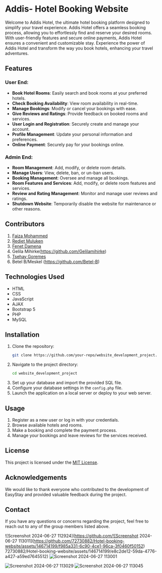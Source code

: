 # Addis- Hotel Booking Website

Welcome to Addis Hotel, the ultimate hotel booking platform designed to simplify your travel experience. Addis Hotel offers a seamless booking process, allowing you to effortlessly find and reserve your desired rooms. With user-friendly features and secure online payments, Addis Hotel ensures a convenient and customizable stay. Experience the power of Addis Hotel and transform the way you book hotels, enhancing your travel adventures.

## Features

### User End:
- **Book Hotel Rooms**: Easily search and book rooms at your preferred hotels.
- **Check Booking Availability**: View room availability in real-time.
- **Manage Bookings**: Modify or cancel your bookings with ease.
- **Give Reviews and Ratings**: Provide feedback on booked rooms and services.
- **User Login and Registration**: Securely create and manage your account.
- **Profile Management**: Update your personal information and preferences.
- **Online Payment**: Securely pay for your bookings online.

### Admin End:
- **Room Management**: Add, modify, or delete room details.
- **Manage Users**: View, delete, ban, or un-ban users.
- **Booking Management**: Oversee and manage all bookings.
- **Room Features and Services**: Add, modify, or delete room features and services.
- **Review and Rating Management**: Monitor and manage user reviews and ratings.
- **Shutdown Website**: Temporarily disable the website for maintenance or other reasons.

## Contributors
1. [Faiza Mohammed](https://github.com/72730882)
2. [Rediet Muluken](https://github.com/redu95)
3. [Fenet Damena](https://github.com/Fenet-damena)
4. Gelila Mihirke(https://github.com/Gelilamihirke)
5. [Tsehay Goremes](https://github.com/tseehay)
6. Betel B/Meskel (https://github.com/Betel-B)

## Technologies Used
- HTML
- CSS
- JavaScript
- AJAX
- Bootstrap 5
- PHP
- MySQL

## Installation
1. Clone the repository:
    ```sh
    git clone https://github.com/your-repo/website_development_project.git
    ```
2. Navigate to the project directory:
    ```sh
    cd website_development_project
    ```
3. Set up your database and import the provided SQL file.
4. Configure your database settings in the `config.php` file.
5. Launch the application on a local server or deploy to your web server.

## Usage
1. Register as a new user or log in with your credentials.
2. Browse available hotels and rooms.
3. Make a booking and complete the payment process.
4. Manage your bookings and leave reviews for the services received.

## License
This project is licensed under the [MIT License](LICENSE).

## Acknowledgements
We would like to thank everyone who contributed to the development of EasyStay and provided valuable feedback during the project.

## Contact
If you have any questions or concerns regarding the project, feel free to reach out to any of the group members listed above.

![Screenshot 2024-06-27 112924](https://github.com/![Screenshot 2024-06-27 113011](https://github.com/72730882/Hotel-booking-website/assets/146714199/f985a331-6c90-4ce1-96ca-3f0460f50152)
72730882/Hotel-booking-website/assets/146714199/e8c2de12-59da-4776-a427-a59ed7645512)
![Screenshot 2024-06-27 113001](https://github.com/72730882/Hotel-booking-website/assets/146714199/fed487ef-dcdc-4c60-95ad-98d59ab35035)

![Screenshot 2024-06-27 113029](https://github.com/72730882/Hotel-booking-website/assets/146714199/4c6a65d2-1e40-4ca0-abf2-c366b40cc353)
![Screenshot 2024-06-27 113045](https://github.com/72730882/Hotel-booking-website/assets/146714199/5ac9bdaa-32e8-4043-b041-9f24269348b5)
